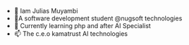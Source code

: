 - 👋  Iam Julias Muyambi
- 👀A  software development student @nugsoft technologies
- 🌱 Currently  learning  php and after AI Specialist
- 📫 The c.e.o kamatrust AI  technologies
  
